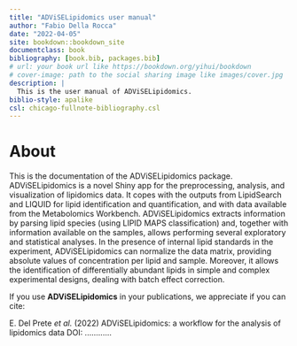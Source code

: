```yaml
--- 
title: "ADViSELipidomics user manual"
author: "Fabio Della Rocca"
date: "2022-04-05"
site: bookdown::bookdown_site
documentclass: book
bibliography: [book.bib, packages.bib]
# url: your book url like https://bookdown.org/yihui/bookdown
# cover-image: path to the social sharing image like images/cover.jpg
description: |
  This is the user manual of ADViSELipidomics.
biblio-style: apalike
csl: chicago-fullnote-bibliography.csl
---
```


# About

This is the documentation of the ADViSELipidomics package. ADViSELipidomics is a novel Shiny app for the preprocessing, analysis, and visualization of lipidomics data. It copes with the outputs from LipidSearch and LIQUID for lipid identification and quantification, and with data available from the Metabolomics Workbench. ADViSELipidomics extracts information by parsing lipid species (using LIPID MAPS classification) and, together with information available on the samples, allows performing several exploratory and statistical analyses. In the presence of internal lipid standards in the experiment, ADViSELipidomics can normalize the data matrix, providing absolute values of concentration per lipid and sample. Moreover, it allows the identification of differentially abundant lipids in simple and complex experimental designs, dealing with batch effect correction.

If you use **ADViSELipidomics** in your publications, we appreciate if you can cite:

E. Del Prete *et al.* (2022) ADViSELipidomics: a workflow for the analysis of lipidomics data DOI: ............



